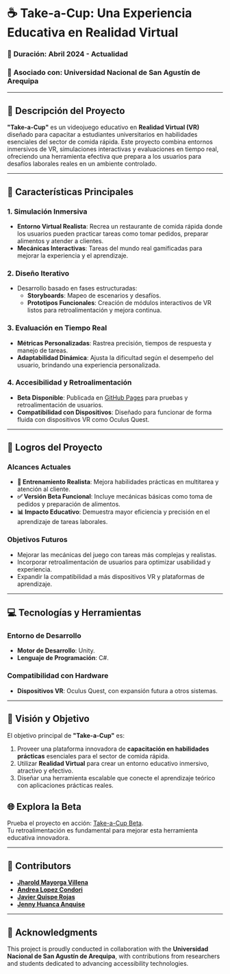 # ☕ **Take-a-Cup: Una Experiencia Educativa en Realidad Virtual**

### 📅 **Duración**: Abril 2024 - Actualidad  
### 🏫 **Asociado con**: Universidad Nacional de San Agustín de Arequipa  

---

## 📝 **Descripción del Proyecto**  
**"Take-a-Cup"** es un videojuego educativo en **Realidad Virtual (VR)** diseñado para capacitar a estudiantes universitarios en habilidades esenciales del sector de comida rápida. Este proyecto combina entornos inmersivos de VR, simulaciones interactivas y evaluaciones en tiempo real, ofreciendo una herramienta efectiva que prepara a los usuarios para desafíos laborales reales en un ambiente controlado.

---

## 🚀 **Características Principales**

### **1. Simulación Inmersiva**  
- **Entorno Virtual Realista**: Recrea un restaurante de comida rápida donde los usuarios pueden practicar tareas como tomar pedidos, preparar alimentos y atender a clientes.  
- **Mecánicas Interactivas**: Tareas del mundo real gamificadas para mejorar la experiencia y el aprendizaje.

### **2. Diseño Iterativo**  
- Desarrollo basado en fases estructuradas:  
  - **Storyboards**: Mapeo de escenarios y desafíos.  
  - **Prototipos Funcionales**: Creación de módulos interactivos de VR listos para retroalimentación y mejora continua.  

### **3. Evaluación en Tiempo Real**  
- **Métricas Personalizadas**: Rastrea precisión, tiempos de respuesta y manejo de tareas.  
- **Adaptabilidad Dinámica**: Ajusta la dificultad según el desempeño del usuario, brindando una experiencia personalizada.

### **4. Accesibilidad y Retroalimentación**  
- **Beta Disponible**: Publicada en [GitHub Pages](https://mayogadev.github.io/Take-a-Coffe/) para pruebas y retroalimentación de usuarios.  
- **Compatibilidad con Dispositivos**: Diseñado para funcionar de forma fluida con dispositivos VR como Oculus Quest.

---

## 🎯 **Logros del Proyecto**

### **Alcances Actuales**  
- **📌 Entrenamiento Realista**: Mejora habilidades prácticas en multitarea y atención al cliente.  
- **✅ Versión Beta Funcional**: Incluye mecánicas básicas como toma de pedidos y preparación de alimentos.  
- **📊 Impacto Educativo**: Demuestra mayor eficiencia y precisión en el aprendizaje de tareas laborales.

### **Objetivos Futuros**  
- Mejorar las mecánicas del juego con tareas más complejas y realistas.  
- Incorporar retroalimentación de usuarios para optimizar usabilidad y experiencia.  
- Expandir la compatibilidad a más dispositivos VR y plataformas de aprendizaje.

---

## 💻 **Tecnologías y Herramientas**

### **Entorno de Desarrollo**  
- **Motor de Desarrollo**: Unity.  
- **Lenguaje de Programación**: C#.  

### **Compatibilidad con Hardware**  
- **Dispositivos VR**: Oculus Quest, con expansión futura a otros sistemas.

---

## 🌟 **Visión y Objetivo**  
El objetivo principal de **"Take-a-Cup"** es:  
1. Proveer una plataforma innovadora de **capacitación en habilidades prácticas** esenciales para el sector de comida rápida.  
2. Utilizar **Realidad Virtual** para crear un entorno educativo inmersivo, atractivo y efectivo.  
3. Diseñar una herramienta escalable que conecte el aprendizaje teórico con aplicaciones prácticas reales.

## 🌐 **Explora la Beta**  
Prueba el proyecto en acción: [Take-a-Cup Beta](https://mayogadev.github.io/Take-a-Coffe/).  
Tu retroalimentación es fundamental para mejorar esta herramienta educativa innovadora.

---

## 👥 **Contributors**

- **[Jharold Mayorga Villena](https://github.com/MayogaDev)**  
- **[Andrea Lopez Condori](https://github.com/andrealopezco20)**  
- **[Javier Quispe Rojas](https://github.com/XawiiQR)**  
- **[Jenny Huanca Anquise](https://github.com/JennyHa-Unsa)**  

---

## 👥 **Acknowledgments**  
This project is proudly conducted in collaboration with the **Universidad Nacional de San Agustín de Arequipa**, with contributions from researchers and students dedicated to advancing accessibility technologies.  
